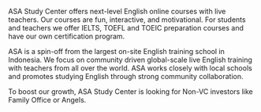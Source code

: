 ASA Study Center offers next-level English online courses with live teachers. Our courses are fun, interactive, and motivational. For students and teachers we offer IELTS, TOEFL and TOEIC preparation courses and have our own certification program.

ASA is a spin-off from the largest on-site English training school in Indonesia. We focus on community driven global-scale live English training with teachers from all over the world. ASA works closely with local schools and promotes studying English through strong community collaboration.

To boost our growth, ASA Study Center is looking for Non-VC investors like Family Office or Angels.
